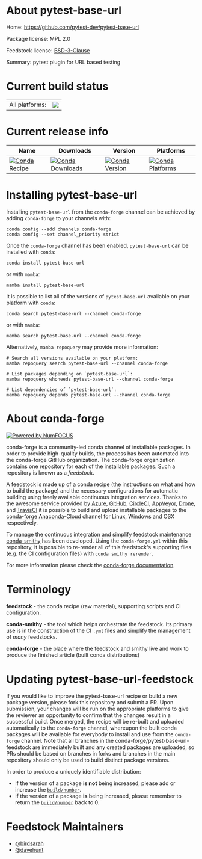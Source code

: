 About pytest-base-url
=====================

Home: https://github.com/pytest-dev/pytest-base-url

Package license: MPL 2.0

Feedstock license: [BSD-3-Clause](https://github.com/conda-forge/pytest-base-url-feedstock/blob/main/LICENSE.txt)

Summary: pytest plugin for URL based testing

Current build status
====================


<table><tr><td>All platforms:</td>
    <td>
      <a href="https://dev.azure.com/conda-forge/feedstock-builds/_build/latest?definitionId=3259&branchName=main">
        <img src="https://dev.azure.com/conda-forge/feedstock-builds/_apis/build/status/pytest-base-url-feedstock?branchName=main">
      </a>
    </td>
  </tr>
</table>

Current release info
====================

| Name | Downloads | Version | Platforms |
| --- | --- | --- | --- |
| [![Conda Recipe](https://img.shields.io/badge/recipe-pytest--base--url-green.svg)](https://anaconda.org/conda-forge/pytest-base-url) | [![Conda Downloads](https://img.shields.io/conda/dn/conda-forge/pytest-base-url.svg)](https://anaconda.org/conda-forge/pytest-base-url) | [![Conda Version](https://img.shields.io/conda/vn/conda-forge/pytest-base-url.svg)](https://anaconda.org/conda-forge/pytest-base-url) | [![Conda Platforms](https://img.shields.io/conda/pn/conda-forge/pytest-base-url.svg)](https://anaconda.org/conda-forge/pytest-base-url) |

Installing pytest-base-url
==========================

Installing `pytest-base-url` from the `conda-forge` channel can be achieved by adding `conda-forge` to your channels with:

```
conda config --add channels conda-forge
conda config --set channel_priority strict
```

Once the `conda-forge` channel has been enabled, `pytest-base-url` can be installed with `conda`:

```
conda install pytest-base-url
```

or with `mamba`:

```
mamba install pytest-base-url
```

It is possible to list all of the versions of `pytest-base-url` available on your platform with `conda`:

```
conda search pytest-base-url --channel conda-forge
```

or with `mamba`:

```
mamba search pytest-base-url --channel conda-forge
```

Alternatively, `mamba repoquery` may provide more information:

```
# Search all versions available on your platform:
mamba repoquery search pytest-base-url --channel conda-forge

# List packages depending on `pytest-base-url`:
mamba repoquery whoneeds pytest-base-url --channel conda-forge

# List dependencies of `pytest-base-url`:
mamba repoquery depends pytest-base-url --channel conda-forge
```


About conda-forge
=================

[![Powered by
NumFOCUS](https://img.shields.io/badge/powered%20by-NumFOCUS-orange.svg?style=flat&colorA=E1523D&colorB=007D8A)](https://numfocus.org)

conda-forge is a community-led conda channel of installable packages.
In order to provide high-quality builds, the process has been automated into the
conda-forge GitHub organization. The conda-forge organization contains one repository
for each of the installable packages. Such a repository is known as a *feedstock*.

A feedstock is made up of a conda recipe (the instructions on what and how to build
the package) and the necessary configurations for automatic building using freely
available continuous integration services. Thanks to the awesome service provided by
[Azure](https://azure.microsoft.com/en-us/services/devops/), [GitHub](https://github.com/),
[CircleCI](https://circleci.com/), [AppVeyor](https://www.appveyor.com/),
[Drone](https://cloud.drone.io/welcome), and [TravisCI](https://travis-ci.com/)
it is possible to build and upload installable packages to the
[conda-forge](https://anaconda.org/conda-forge) [Anaconda-Cloud](https://anaconda.org/)
channel for Linux, Windows and OSX respectively.

To manage the continuous integration and simplify feedstock maintenance
[conda-smithy](https://github.com/conda-forge/conda-smithy) has been developed.
Using the ``conda-forge.yml`` within this repository, it is possible to re-render all of
this feedstock's supporting files (e.g. the CI configuration files) with ``conda smithy rerender``.

For more information please check the [conda-forge documentation](https://conda-forge.org/docs/).

Terminology
===========

**feedstock** - the conda recipe (raw material), supporting scripts and CI configuration.

**conda-smithy** - the tool which helps orchestrate the feedstock.
                   Its primary use is in the construction of the CI ``.yml`` files
                   and simplify the management of *many* feedstocks.

**conda-forge** - the place where the feedstock and smithy live and work to
                  produce the finished article (built conda distributions)


Updating pytest-base-url-feedstock
==================================

If you would like to improve the pytest-base-url recipe or build a new
package version, please fork this repository and submit a PR. Upon submission,
your changes will be run on the appropriate platforms to give the reviewer an
opportunity to confirm that the changes result in a successful build. Once
merged, the recipe will be re-built and uploaded automatically to the
`conda-forge` channel, whereupon the built conda packages will be available for
everybody to install and use from the `conda-forge` channel.
Note that all branches in the conda-forge/pytest-base-url-feedstock are
immediately built and any created packages are uploaded, so PRs should be based
on branches in forks and branches in the main repository should only be used to
build distinct package versions.

In order to produce a uniquely identifiable distribution:
 * If the version of a package **is not** being increased, please add or increase
   the [``build/number``](https://docs.conda.io/projects/conda-build/en/latest/resources/define-metadata.html#build-number-and-string).
 * If the version of a package **is** being increased, please remember to return
   the [``build/number``](https://docs.conda.io/projects/conda-build/en/latest/resources/define-metadata.html#build-number-and-string)
   back to 0.

Feedstock Maintainers
=====================

* [@birdsarah](https://github.com/birdsarah/)
* [@davehunt](https://github.com/davehunt/)

